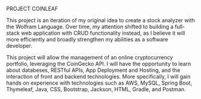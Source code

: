 PROJECT COINLEAF

This project is an iteration of my original idea to create a stock analyzer
with the Wolfram Language. Over time, my attention shifted to building a full-stack
web application with CRUD functionality instead, as I believe it will more efficiently
and broadly strengthen my abilities as a software developer.

This project will allow the management of an online cryptocurrency portfolio, leveraging
the CoinGecko API. I will have the opportunity to learn about databeses, RESTful APIs, 
App Deployment and Hosting, and the interaction of front and backend technologies.
More specifically, I will gain hands on experience with technologies such as AWS, MySQL,
Spring Boot, Thymeleaf, Java, CSS, Bootstrap, Jackson, HTML, Gradle, and Postman.
